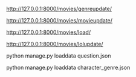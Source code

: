 http://127.0.0.1:8000/movies/genreupdate/

http://127.0.0.1:8000/movies/movieupdate/

http://127.0.0.1:8000/movies/load/

http://127.0.0.1:8000/movies/lolupdate/



python manage.py loaddata question.json

python manage.py loaddata character_genre.json
